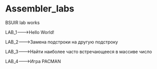 # Assembler_labs
BSUIR lab works

LAB_1--->Hello World!


LAB_2--->Замена подстроки на другую подстроку


LAB_3--->Найти наиболее часто встречающееся в массиве число


LAB_4--->Игра PACMAN
